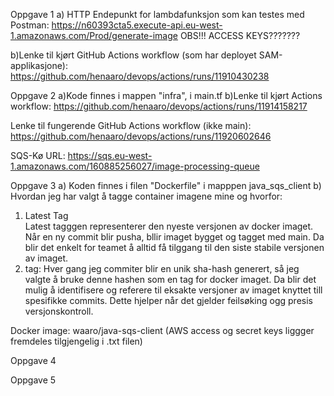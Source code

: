 Oppgave 1
a) HTTP Endepunkt for lambdafunksjon som kan testes med Postman:
https://n60393cta5.execute-api.eu-west-1.amazonaws.com/Prod/generate-image
OBS!!! ACCESS KEYS???????

b)Lenke til kjørt GitHub Actions workflow (som har deployet SAM-applikasjone):
https://github.com/henaaro/devops/actions/runs/11910430238



Oppgave 2
a)Kode finnes i mappen "infra", i main.tf
b)Lenke til kjørt Actions workflow:
https://github.com/henaaro/devops/actions/runs/11914158217

Lenke til fungerende GitHub Actions workflow (ikke main):
https://github.com/henaaro/devops/actions/runs/11920602646

SQS-Kø URL:
https://sqs.eu-west-1.amazonaws.com/160885256027/image-processing-queue



Oppgave 3
a) Koden finnes i filen "Dockerfile" i mapppen java_sqs_client
b) Hvordan jeg har valgt å tagge container imagene mine og hvorfor:
1. Latest Tag  
        Latest tagggen representerer den nyeste versjonen av docker
        imaget. Når en ny commit blir pusha, bllir imaget bygget og
        tagget med main. Da blir det enkelt for teamet å alltid få
        tilggang til den siste stabile versjonen av imaget.
2. <commit-sha> tag:
        Hver gang jeg commiter blir en unik sha-hash generert, så jeg
        valgte å bruke denne hashen som en tag for docker imaget. Da
        blir det mulig å identifisere og referere til eksakte versjoner
        av imaget knyttet till spesifikke commits. Dette hjelper når det
        gjelder feilsøking ogg presis versjonskontroll.

Docker image:
waaro/java-sqs-client
(AWS access og secret keys liggger fremdeles tilgjengelig i .txt filen)



Oppgave 4



Oppgave 5